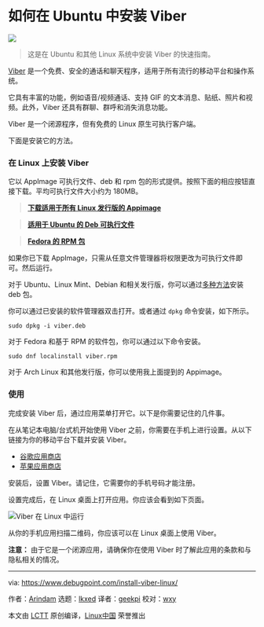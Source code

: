 [#]: subject: "How to Install Viber in Ubuntu and Other Linux"
[#]: via: "https://www.debugpoint.com/install-viber-linux/"
[#]: author: "Arindam https://www.debugpoint.com/author/admin1/"
[#]: collector: "lkxed"
[#]: translator: "geekpi"
[#]: reviewer: "wxy"
[#]: publisher: "wxy"
[#]: url: "https://linux.cn/article-15205-1.html"

如何在 Ubuntu 中安装 Viber
======

![](https://img.linux.net.cn/data/attachment/album/202211/02/161951egly6ylguc6g0w5g.jpg)

> 这是在 Ubuntu 和其他 Linux 系统中安装 Viber 的快速指南。

[Viber][1] 是一个免费、安全的通话和聊天程序，适用于所有流行的移动平台和操作系统。

它具有丰富的功能，例如语音/视频通话、支持 GIF 的文本消息、贴纸、照片和视频。此外，Viber 还具有群聊、群呼和消失消息功能。

Viber 是一个闭源程序，但有免费的 Linux 原生可执行客户端。

下面是安装它的方法。

### 在 Linux 上安装 Viber

它以 AppImage 可执行文件、deb 和 rpm 包的形式提供。按照下面的相应按钮直接下载。平均可执行文件大小约为 180MB。

> **[下载适用于所有 Linux 发行版的 Appimage][2]**

> **[适用于 Ubuntu 的 Deb 可执行文件][3]**

> **[Fedora 的 RPM 包][8]**

如果你已下载 AppImage，只需从任意文件管理器将权限更改为可执行文件即可。然后运行。

对于 Ubuntu、Linux Mint、Debian 和相关发行版，你可以通过[多种方法][4]安装 deb 包。

你可以通过已安装的软件管理器双击打开。或者通过 `dpkg` 命令安装，如下所示。

```
sudo dpkg -i viber.deb
```

对于 Fedora 和基于 RPM 的软件包，你可以通过以下命令安装。

```
sudo dnf localinstall viber.rpm
```

对于 Arch Linux 和其他发行版，你可以使用我上面提到的 Appimage。

### 使用

完成安装 Viber 后，通过应用菜单打开它。以下是你需要记住的几件事。

在从笔记本电脑/台式机开始使用 Viber 之前，你需要在手机上进行设置。从以下链接为你的移动平台下载并安装 Viber。

- [谷歌应用商店][5]
- [苹果应用商店][6]

安装后，设置 Viber。请记住，它需要你的手机号码才能注册。

设置完成后，在 Linux 桌面上打开应用。你应该会看到如下页面。

![Viber 在 Linux 中运行][7]

从你的手机应用扫描二维码，你应该可以在 Linux 桌面上使用 Viber。

**注意：** 由于它是一个闭源应用，请确保你在使用 Viber 时了解此应用的条款和与隐私相关的情况。

--------------------------------------------------------------------------------

via: https://www.debugpoint.com/install-viber-linux/

作者：[Arindam][a]
选题：[lkxed][b]
译者：[geekpi](https://github.com/geekpi)
校对：[wxy](https://github.com/wxy)

本文由 [LCTT](https://github.com/LCTT/TranslateProject) 原创编译，[Linux中国](https://linux.cn/) 荣誉推出

[a]: https://www.debugpoint.com/author/admin1/
[b]: https://github.com/lkxed
[1]: https://www.viber.com/
[2]: https://download.cdn.viber.com/desktop/Linux/viber.AppImage
[3]: https://download.cdn.viber.com/cdn/desktop/Linux/viber.deb
[4]: https://www.debugpoint.com/install-deb-files/
[5]: https://play.google.com/store/apps/details?id=com.viber.voip&hl=en_IN&gl=US
[6]: https://apps.apple.com/us/app/viber-messenger-chats-calls/id382617920
[7]: https://www.debugpoint.com/wp-content/uploads/2022/10/Viber-is-Running-in-Linux-1.jpg
[8]: https://download.cdn.viber.com/desktop/Linux/viber.rpm
